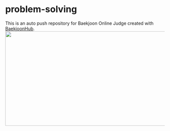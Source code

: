 # problem-solving
This is an auto push repository for Baekjoon Online Judge created with [BaekjoonHub](https://github.com/BaekjoonHub/BaekjoonHub).
<a href="https://www.solve-nyang.com"><img src="https://api.solve-nyang.com/compose/gadak_606" width="600" height="300"/></a>
